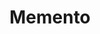 ---
layout: post
title: Memento
director: Christopher Nolan
year: 2000
cover: https://images.mubicdn.net/images/film/142/cache-32631-1544094102/image-w1280.jpg
imdb250: true
---